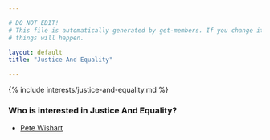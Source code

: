 ```yaml
---

# DO NOT EDIT!
# This file is automatically generated by get-members. If you change it, bad
# things will happen.

layout: default
title: "Justice And Equality"

---
```


{% include interests/justice-and-equality.md %}

### Who is interested in Justice And Equality?


* [Pete Wishart](members/pete-wishart.html)
